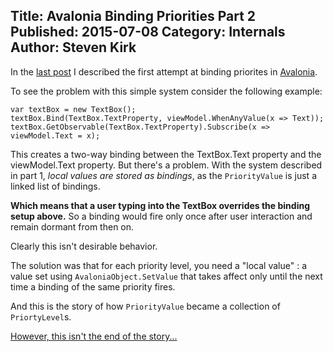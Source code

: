 Title: Avalonia Binding Priorities Part 2
Published: 2015-07-08
Category: Internals
Author: Steven Kirk
---

In the [last post](/blog/2015-05-08-avalonia-binding-priorities) I described the
first attempt at binding priorites in [Avalonia](https://github.com/grokys/Avalonia/).

To see the problem with this simple system consider the following example:

```charp
var textBox = new TextBox();
textBox.Bind(TextBox.TextProperty, viewModel.WhenAnyValue(x => Text));
textBox.GetObservable(TextBox.TextProperty).Subscribe(x => viewModel.Text = x);
```

This creates a two-way binding between the TextBox.Text property and the
viewModel.Text property. But there's a problem. With the system described in
part 1, *local values are stored as bindings*, as the `PriorityValue` is just
a linked list of bindings.

**Which means that a user typing into the TextBox overrides the binding setup
above.** So a binding would fire only once after user interaction and remain
dormant from then on.

Clearly this isn't desirable behavior.

The solution was that for each priority level, you need a "local value" : a
value set using `AvaloniaObject.SetValue` that takes affect only until the next
time a binding of the same priority fires.

And this is the story of how `PriorityValue` became a collection of
`PriortyLevel`s.

[However, this isn't the end of the story...](/blog/2015-07-08-avalonia-binding-priorities-part-3)
